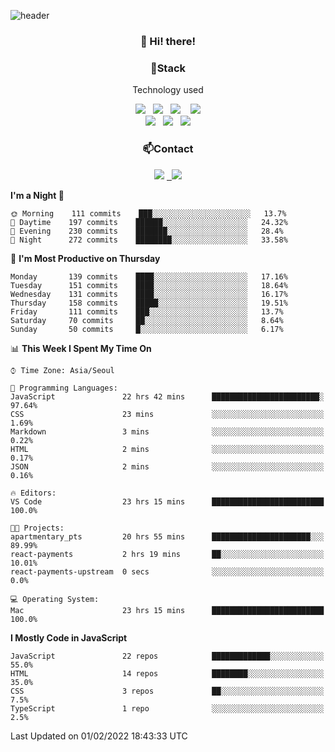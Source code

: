 ![header](https://capsule-render.vercel.app/api?type=waving&color=gradient&height=200&text=Che-ri&fontAlign=70&fontAlignY=40&animation=twinkling)

<h3 align="center">👋 Hi! there!</h3>

<h3 align="center">📌Stack</h3>
<p align="center">Technology used</p>
<div align="center"><img src="https://img.shields.io/badge/HTML5-e74c3c?style=flat-square&logo=HTML5&logoColor=white"></img> &nbsp <img src="https://img.shields.io/badge/CSS3-0A84FF?style=flat-square&logo=CSS3&logoColor=white"></img>  &nbsp <img src="https://img.shields.io/badge/SCSS-fd79a8?style=flat-square&logo=Sass&logoColor=white"/></a>&nbsp  &nbsp <img src="https://img.shields.io/badge/styled%2Dcomponents-DB7093?style=flat-square&logo=styled%2Dcomponents&logoColor=white"/></a>
<br><img src="https://img.shields.io/badge/JavaScript-FFCD11?style=flat-square&logo=JavaScript&logoColor=white"></img> &nbsp <img src="https://img.shields.io/badge/React-00BCF6?style=flat-square&logo=React&logoColor=white"></img> &nbsp <img src="https://img.shields.io/badge/Redux-764ABC?style=flat-square&logo=Redux&logoColor=white"/></a></div>

<h3 align="center">📫Contact</h3>
<div align="center"><a href="https://cheri.tistory.com/"><img src="https://img.shields.io/badge/Cheri-AD29B6?style=flat-square&logo=Tidal&logoColor=white"/></a> <a href="rnjs1135@gmail.com"> &nbsp <img src="https://img.shields.io/badge/Gmail-EA4335?style=flat-square&logo=Gmail&logoColor=white"/></a></div>

<!--START_SECTION:waka-->
**I'm a Night 🦉** 

```text
🌞 Morning    111 commits    ███░░░░░░░░░░░░░░░░░░░░░░   13.7% 
🌆 Daytime    197 commits    ██████░░░░░░░░░░░░░░░░░░░   24.32% 
🌃 Evening    230 commits    ███████░░░░░░░░░░░░░░░░░░   28.4% 
🌙 Night      272 commits    ████████░░░░░░░░░░░░░░░░░   33.58%

```
📅 **I'm Most Productive on Thursday** 

```text
Monday       139 commits    ████░░░░░░░░░░░░░░░░░░░░░   17.16% 
Tuesday      151 commits    ████░░░░░░░░░░░░░░░░░░░░░   18.64% 
Wednesday    131 commits    ████░░░░░░░░░░░░░░░░░░░░░   16.17% 
Thursday     158 commits    █████░░░░░░░░░░░░░░░░░░░░   19.51% 
Friday       111 commits    ███░░░░░░░░░░░░░░░░░░░░░░   13.7% 
Saturday     70 commits     ██░░░░░░░░░░░░░░░░░░░░░░░   8.64% 
Sunday       50 commits     █░░░░░░░░░░░░░░░░░░░░░░░░   6.17%

```


📊 **This Week I Spent My Time On** 

```text
⌚︎ Time Zone: Asia/Seoul

💬 Programming Languages: 
JavaScript               22 hrs 42 mins      ████████████████████████░   97.64% 
CSS                      23 mins             ░░░░░░░░░░░░░░░░░░░░░░░░░   1.69% 
Markdown                 3 mins              ░░░░░░░░░░░░░░░░░░░░░░░░░   0.22% 
HTML                     2 mins              ░░░░░░░░░░░░░░░░░░░░░░░░░   0.17% 
JSON                     2 mins              ░░░░░░░░░░░░░░░░░░░░░░░░░   0.16%

🔥 Editors: 
VS Code                  23 hrs 15 mins      █████████████████████████   100.0%

🐱‍💻 Projects: 
apartmentary_pts         20 hrs 55 mins      ██████████████████████░░░   89.99% 
react-payments           2 hrs 19 mins       ██░░░░░░░░░░░░░░░░░░░░░░░   10.01% 
react-payments-upstream  0 secs              ░░░░░░░░░░░░░░░░░░░░░░░░░   0.0%

💻 Operating System: 
Mac                      23 hrs 15 mins      █████████████████████████   100.0%

```

**I Mostly Code in JavaScript** 

```text
JavaScript               22 repos            █████████████░░░░░░░░░░░░   55.0% 
HTML                     14 repos            ████████░░░░░░░░░░░░░░░░░   35.0% 
CSS                      3 repos             ██░░░░░░░░░░░░░░░░░░░░░░░   7.5% 
TypeScript               1 repo              ░░░░░░░░░░░░░░░░░░░░░░░░░   2.5%

```



 Last Updated on 01/02/2022 18:43:33 UTC
<!--END_SECTION:waka-->
